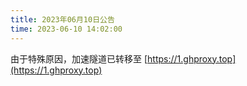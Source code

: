 ```yaml
---
title: 2023年06月10日公告
time: 2023-06-10 14:02:00
---
```

由于特殊原因，加速隧道已转移至 [https://1.ghproxy.top](https://1.ghproxy.top)
